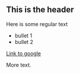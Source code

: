 ## This is the header

Here is some regular text

* bullet 1
* bullet 2

[Link to google](http://www.google.com)

More text.